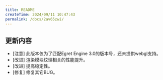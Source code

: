 ```yaml
---
title: README
createTime: 2024/09/11 10:47:43
permalink: /docs/2av65zwi/
---
```

## 更新内容

* [注意] 此版本仅为了匹配Egret Engine 3.0的版本号，还未提供webgl支持。
* [改进] 渲染模块纹理相关的性能提升。
* [改进] 提高稳定性。
* [修复] 修复其它BUG。
